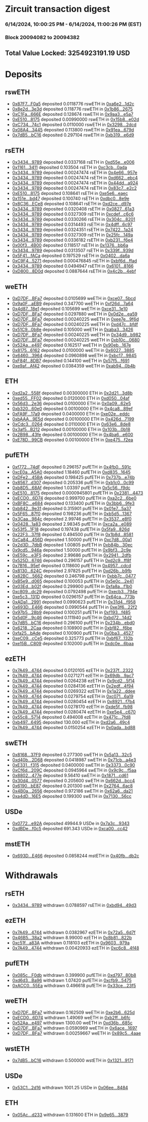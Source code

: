 # Zircuit transaction digest
### 6/14/2024, 10:00:25 PM - 6/14/2024, 11:00:26 PM (EST)
### Block 20094082 to 20094382

## Total Value Locked: 3254923191.19 USD

# Deposits
## rswETH
- [0x87F7...F0a5](https://etherscan.io/address/0x87F72a850d32d4394A6b08E36E4B9fb9255dF0a5) deposited 0.0118776 rswETH in [0xa6e2...1d2c](https://etherscan.io/tx/0x87F72a850d32d4394A6b08E36E4B9fb9255dF0a5)
- [0x8e2d...3e3d](https://etherscan.io/address/0x8e2d56F0aff48D6Ac2730095816998160c513e3d) deposited 0.118776 rswETH in [0x1b86...2675](https://etherscan.io/tx/0x8e2d56F0aff48D6Ac2730095816998160c513e3d)
- [0xC1Fa...666E](https://etherscan.io/address/0xC1Fa210770951a36230F8bf460220D610619666E) deposited 0.128674 rswETH in [0x9aa3...e5a7](https://etherscan.io/tx/0xC1Fa210770951a36230F8bf460220D610619666E)
- [0xE510...8175](https://etherscan.io/address/0xE5104aF85f0146D2c5dB72227B0D00dBbf9f8175) deposited 0.00990000 rswETH in [0x15b8...e02d](https://etherscan.io/tx/0xE5104aF85f0146D2c5dB72227B0D00dBbf9f8175)
- [0xC734...74c1](https://etherscan.io/address/0xC73485dd742A783C8E4b995aB713F74644bD74c1) deposited 0.0110000 rswETH in [0x3298...2dcd](https://etherscan.io/tx/0xC73485dd742A783C8E4b995aB713F74644bD74c1)
- [0x08A4...3445](https://etherscan.io/address/0x08A4D5F4bF6A293914Db861cFdE68Fa20a6e3445) deposited 0.113800 rswETH in [0x91ea...679d](https://etherscan.io/tx/0x08A4D5F4bF6A293914Db861cFdE68Fa20a6e3445)
- [0x7dB5...bC16](https://etherscan.io/address/0x7dB5C67b717F81C992b3aDFcbb9F65881195bC16) deposited 0.297104 rswETH in [0xb319...e6d9](https://etherscan.io/tx/0x7dB5C67b717F81C992b3aDFcbb9F65881195bC16)
## rsETH
- [0x3434...9789](https://etherscan.io/address/0x34349c5569e7B846c3558961552D2202760A9789) deposited 0.0337168 rsETH in [0xd55e...e006](https://etherscan.io/tx/0x34349c5569e7B846c3558961552D2202760A9789)
- [0x1161...3411](https://etherscan.io/address/0x1161af883187149Eb11f8263d5E1a466f7e13411) deposited 0.103504 rsETH in [0xc3cb...0ada](https://etherscan.io/tx/0x1161af883187149Eb11f8263d5E1a466f7e13411)
- [0x3434...9789](https://etherscan.io/address/0x34349c5569e7B846c3558961552D2202760A9789) deposited 0.00247474 rsETH in [0x4e66...957e](https://etherscan.io/tx/0x34349c5569e7B846c3558961552D2202760A9789)
- [0x3434...9789](https://etherscan.io/address/0x34349c5569e7B846c3558961552D2202760A9789) deposited 0.00247474 rsETH in [0xd662...ebc4](https://etherscan.io/tx/0x34349c5569e7B846c3558961552D2202760A9789)
- [0x3434...9789](https://etherscan.io/address/0x34349c5569e7B846c3558961552D2202760A9789) deposited 0.00247474 rsETH in [0x44dd...a924](https://etherscan.io/tx/0x34349c5569e7B846c3558961552D2202760A9789)
- [0x3434...9789](https://etherscan.io/address/0x34349c5569e7B846c3558961552D2202760A9789) deposited 0.00247474 rsETH in [0x83c7...e2c2](https://etherscan.io/tx/0x34349c5569e7B846c3558961552D2202760A9789)
- [0xE510...8175](https://etherscan.io/address/0xE5104aF85f0146D2c5dB72227B0D00dBbf9f8175) deposited 0.108641 rsETH in [0xe5e6...eaec](https://etherscan.io/tx/0xE5104aF85f0146D2c5dB72227B0D00dBbf9f8175)
- [0x151e...bd47](https://etherscan.io/address/0x151eA7F17a87CeD1C0cB210443DBd1faa1Cfbd47) deposited 0.100740 rsETH in [0xdbc0...8e9e](https://etherscan.io/tx/0x151eA7F17a87CeD1C0cB210443DBd1faa1Cfbd47)
- [0x8C36...ECe8](https://etherscan.io/address/0x8C36BAedE11A61D8bA551A429b2F1E6FDdf5ECe8) deposited 0.108641 rsETH in [0xd2ce...d97e](https://etherscan.io/tx/0x8C36BAedE11A61D8bA551A429b2F1E6FDdf5ECe8)
- [0x3434...9789](https://etherscan.io/address/0x34349c5569e7B846c3558961552D2202760A9789) deposited 0.0320408 rsETH in [0x0827...61a3](https://etherscan.io/tx/0x34349c5569e7B846c3558961552D2202760A9789)
- [0x3434...9789](https://etherscan.io/address/0x34349c5569e7B846c3558961552D2202760A9789) deposited 0.0327309 rsETH in [0xcdef...c6c6](https://etherscan.io/tx/0x34349c5569e7B846c3558961552D2202760A9789)
- [0x3434...9789](https://etherscan.io/address/0x34349c5569e7B846c3558961552D2202760A9789) deposited 0.0330266 rsETH in [0x304c...8201](https://etherscan.io/tx/0x34349c5569e7B846c3558961552D2202760A9789)
- [0x3434...9789](https://etherscan.io/address/0x34349c5569e7B846c3558961552D2202760A9789) deposited 0.0314493 rsETH in [0x4dff...6c97](https://etherscan.io/tx/0x34349c5569e7B846c3558961552D2202760A9789)
- [0x3434...9789](https://etherscan.io/address/0x34349c5569e7B846c3558961552D2202760A9789) deposited 0.0324351 rsETH in [0x7422...1a24](https://etherscan.io/tx/0x34349c5569e7B846c3558961552D2202760A9789)
- [0x3434...9789](https://etherscan.io/address/0x34349c5569e7B846c3558961552D2202760A9789) deposited 0.0327309 rsETH in [0x25fc...149a](https://etherscan.io/tx/0x34349c5569e7B846c3558961552D2202760A9789)
- [0x3434...9789](https://etherscan.io/address/0x34349c5569e7B846c3558961552D2202760A9789) deposited 0.0336182 rsETH in [0xb231...f6e4](https://etherscan.io/tx/0x34349c5569e7B846c3558961552D2202760A9789)
- [0x00f3...4B00](https://etherscan.io/address/0x00f3C6Aa93b167330463309314e755D216c54B00) deposited 0.118517 rsETH in [0x1376...bb6a](https://etherscan.io/tx/0x00f3C6Aa93b167330463309314e755D216c54B00)
- [0x3434...9789](https://etherscan.io/address/0x34349c5569e7B846c3558961552D2202760A9789) deposited 0.0313507 rsETH in [0x339f...939d](https://etherscan.io/tx/0x34349c5569e7B846c3558961552D2202760A9789)
- [0x5F41...fACa](https://etherscan.io/address/0x5F41bc132013D51C31206d3d5463BCd49eaBfACa) deposited 0.197529 rsETH in [0x0402...da6a](https://etherscan.io/tx/0x5F41bc132013D51C31206d3d5463BCd49eaBfACa)
- [0xC9F4...5271](https://etherscan.io/address/0xC9F414aa264744D243cA1893e46cD588DF855271) deposited 0.000476845 rsETH in [0xbf6d...ffad](https://etherscan.io/tx/0xC9F414aa264744D243cA1893e46cD588DF855271)
- [0x3434...9789](https://etherscan.io/address/0x34349c5569e7B846c3558961552D2202760A9789) deposited 0.0494947 rsETH in [0x6101...8166](https://etherscan.io/tx/0x34349c5569e7B846c3558961552D2202760A9789)
- [0xD800...8D0d](https://etherscan.io/address/0xD8001ef11480ec5E782494238E7BD3B8F71c8D0d) deposited 0.0887644 rsETH in [0x4c2b...4ebf](https://etherscan.io/tx/0xD8001ef11480ec5E782494238E7BD3B8F71c8D0d)
## weETH
- [0xD7DF...BFa7](https://etherscan.io/address/0xD7DF7E085214743530afF339aFC420c7c720BFa7) deposited 0.0105699 weETH in [0xce07...5bcd](https://etherscan.io/tx/0xD7DF7E085214743530afF339aFC420c7c720BFa7)
- [0x9a0F...aEB9](https://etherscan.io/address/0x9a0F62b9A86187A03f4459D3130e9792eEE8aEB9) deposited 0.347700 weETH in [0xf26d...7a64](https://etherscan.io/tx/0x9a0F62b9A86187A03f4459D3130e9792eEE8aEB9)
- [0x4d87...18e1](https://etherscan.io/address/0x4d8760999BA8Eb187682e1a9352c031af23418e1) deposited 0.105699 weETH in [0xce31...1e10](https://etherscan.io/tx/0x4d8760999BA8Eb187682e1a9352c031af23418e1)
- [0xD7DF...BFa7](https://etherscan.io/address/0xD7DF7E085214743530afF339aFC420c7c720BFa7) deposited 0.0297880 weETH in [0x0d2e...ea59](https://etherscan.io/tx/0xD7DF7E085214743530afF339aFC420c7c720BFa7)
- [0xD7DF...BFa7](https://etherscan.io/address/0xD7DF7E085214743530afF339aFC420c7c720BFa7) deposited 0.00240225 weETH in [0xee7e...9f6d](https://etherscan.io/tx/0xD7DF7E085214743530afF339aFC420c7c720BFa7)
- [0xD7DF...BFa7](https://etherscan.io/address/0xD7DF7E085214743530afF339aFC420c7c720BFa7) deposited 0.00240225 weETH in [0xd47c...bfdf](https://etherscan.io/tx/0xD7DF7E085214743530afF339aFC420c7c720BFa7)
- [0x51C9...0b8e](https://etherscan.io/address/0x51C9e467b04b3b008CC21e0991E5c246dda30b8e) deposited 0.105000 weETH in [0xaba3...3426](https://etherscan.io/tx/0x51C9e467b04b3b008CC21e0991E5c246dda30b8e)
- [0xD7DF...BFa7](https://etherscan.io/address/0xD7DF7E085214743530afF339aFC420c7c720BFa7) deposited 0.00240225 weETH in [0x34d9...b982](https://etherscan.io/tx/0xD7DF7E085214743530afF339aFC420c7c720BFa7)
- [0xD7DF...BFa7](https://etherscan.io/address/0xD7DF7E085214743530afF339aFC420c7c720BFa7) deposited 0.00240225 weETH in [0xb10c...0680](https://etherscan.io/tx/0xD7DF7E085214743530afF339aFC420c7c720BFa7)
- [0x52Aa...e497](https://etherscan.io/address/0x52Aa899454998Be5b000Ad077a46Bbe360F4e497) deposited 0.162517 weETH in [0x90eb...167e](https://etherscan.io/tx/0x52Aa899454998Be5b000Ad077a46Bbe360F4e497)
- [0x8175...6162](https://etherscan.io/address/0x81755693B5a72eeef682f1A96913a3273D9c6162) deposited 0.0100000 weETH in [0x6027...3885](https://etherscan.io/tx/0x81755693B5a72eeef682f1A96913a3273D9c6162)
- [0x6460...3964](https://etherscan.io/address/0x64606d5e4A2E069A6793d3B11DdFb019a2483964) deposited 0.0960898 weETH in [0xbc17...9845](https://etherscan.io/tx/0x64606d5e4A2E069A6793d3B11DdFb019a2483964)
- [0xF84f...8DB7](https://etherscan.io/address/0xF84f2985aD48892fd03a291Fa07b10d1804F8DB7) deposited 0.144100 weETH in [0x57f5...f691](https://etherscan.io/tx/0xF84f2985aD48892fd03a291Fa07b10d1804F8DB7)
- [0xe9af...Af42](https://etherscan.io/address/0xe9af7Bd173B25760eD75cEbDa78519e93513Af42) deposited 0.0384359 weETH in [0xab94...0b4b](https://etherscan.io/tx/0xe9af7Bd173B25760eD75cEbDa78519e93513Af42)
## ETH
- [0xd2a2...558f](https://etherscan.io/address/0xd2a2B5f1DC717d48af3fC0CA9dCc42cbBB84558f) deposited 0.00300000 ETH in [0x2d21...3d8b](https://etherscan.io/tx/0xd2a2B5f1DC717d48af3fC0CA9dCc42cbBB84558f)
- [0xed55...FF02](https://etherscan.io/address/0xed55d7DdC94C8097a6a1837562845503aBB0FF02) deposited 0.0120000 ETH in [0xd050...04af](https://etherscan.io/tx/0xed55d7DdC94C8097a6a1837562845503aBB0FF02)
- [0x56d3...2e36](https://etherscan.io/address/0x56d34387410EBa87E6e2F451207BC481908C2e36) deposited 0.0100000 ETH in [0x0a09...62e5](https://etherscan.io/tx/0x56d34387410EBa87E6e2F451207BC481908C2e36)
- [0xb320...60e0](https://etherscan.io/address/0xb3201EAa94548A814Fd551DDF6910ca92de960e0) deposited 0.00100000 ETH in [0x4ca8...89ef](https://etherscan.io/tx/0xb3201EAa94548A814Fd551DDF6910ca92de960e0)
- [0xFA9F...17a9](https://etherscan.io/address/0xFA9F80E5aDC6e3669B44916b04E292aE4d2117a9) deposited 0.0400000 ETH in [0xe02e...eddc](https://etherscan.io/tx/0xFA9F80E5aDC6e3669B44916b04E292aE4d2117a9)
- [0xbAAA...9E5d](https://etherscan.io/address/0xbAAA5798c3063117228C9bECa299A90d22fC9E5d) deposited 0.00100000 ETH in [0x426d...7199](https://etherscan.io/tx/0xbAAA5798c3063117228C9bECa299A90d22fC9E5d)
- [0xCdc3...0264](https://etherscan.io/address/0xCdc3D7F44959953eEaaD0f200437180475810264) deposited 0.0110000 ETH in [0x63e6...8de8](https://etherscan.io/tx/0xCdc3D7F44959953eEaaD0f200437180475810264)
- [0x3af5...B212](https://etherscan.io/address/0x3af5551434109eDCe442A5F473Ca8223519BB212) deposited 0.00100000 ETH in [0x103b...0b18](https://etherscan.io/tx/0x3af5551434109eDCe442A5F473Ca8223519BB212)
- [0x2B98...43fe](https://etherscan.io/address/0x2B98F8AE68715D528ba764a0D8A542cB1E5143fe) deposited 0.00100000 ETH in [0x4ba6...e600](https://etherscan.io/tx/0x2B98F8AE68715D528ba764a0D8A542cB1E5143fe)
- [0xE78D...99CB](https://etherscan.io/address/0xE78D4D1bC5AAF3ec9Ce4ed760dC01aA8ff3c99CB) deposited 0.00100000 ETH in [0xe475...f2ea](https://etherscan.io/tx/0xE78D4D1bC5AAF3ec9Ce4ed760dC01aA8ff3c99CB)
## pufETH
- [0xf772...74dF](https://etherscan.io/address/0xf772f5e30673511956777712bddC44616ab274dF) deposited 0.296157 pufETH in [0x4fb0...591c](https://etherscan.io/tx/0xf772f5e30673511956777712bddC44616ab274dF)
- [0xcE0a...A5A0](https://etherscan.io/address/0xcE0a68633606fbce939dCbc96c68DE367B0FA5A0) deposited 1.18460 pufETH in [0xd835...1645](https://etherscan.io/tx/0xcE0a68633606fbce939dCbc96c68DE367B0FA5A0)
- [0xDFe2...45BA](https://etherscan.io/address/0xDFe23D67a1A48274C081be822f5B6d89804245BA) deposited 0.198425 pufETH in [0x737b...e74b](https://etherscan.io/tx/0xDFe23D67a1A48274C081be822f5B6d89804245BA)
- [0x8567...d307](https://etherscan.io/address/0x85674a840d4D31213Be1Bd9b7658fd6374FEd307) deposited 0.205336 pufETH in [0xb1c0...0c99](https://etherscan.io/tx/0x85674a840d4D31213Be1Bd9b7658fd6374FEd307)
- [0xb8D5...68Af](https://etherscan.io/address/0xb8D5fD1d8cBEf09Ac028eAafEcD83866851968Af) deposited 1.03397 pufETH in [0x5c56...f9dc](https://etherscan.io/tx/0xb8D5fD1d8cBEf09Ac028eAafEcD83866851968Af)
- [0xE510...8175](https://etherscan.io/address/0xE5104aF85f0146D2c5dB72227B0D00dBbf9f8175) deposited 0.0000945801 pufETH in [0x2381...4473](https://etherscan.io/tx/0xE5104aF85f0146D2c5dB72227B0D00dBbf9f8175)
- [0xECD0...6D74](https://etherscan.io/address/0xECD02810Db92Ff027ea1b0850d46BdA963676D74) deposited 0.999700 pufETH in [0xa2c2...6be0](https://etherscan.io/tx/0xECD02810Db92Ff027ea1b0850d46BdA963676D74)
- [0xBF8C...e684](https://etherscan.io/address/0xBF8CE70380f6e7F653b23F00255Fd6f348cDe684) deposited 0.133400 pufETH in [0x3bb6...9fe3](https://etherscan.io/tx/0xBF8CE70380f6e7F653b23F00255Fd6f348cDe684)
- [0xb842...9e31](https://etherscan.io/address/0xb842721AD2A0D74eCBEFE96260bBf0Fb00079e31) deposited 0.315901 pufETH in [0x01e7...5a37](https://etherscan.io/tx/0xb842721AD2A0D74eCBEFE96260bBf0Fb00079e31)
- [0x5F65...87f0](https://etherscan.io/address/0x5F65cF1172A343B8b495408ffcf4a8b1BbBA87f0) deposited 0.198236 pufETH in [0xb5d5...1367](https://etherscan.io/tx/0x5F65cF1172A343B8b495408ffcf4a8b1BbBA87f0)
- [0x3Caa...984c](https://etherscan.io/address/0x3CaaAe473fbEdbAE0C77efDcF3d7184AcbE5984c) deposited 2.99746 pufETH in [0x3537...e8f0](https://etherscan.io/tx/0x3CaaAe473fbEdbAE0C77efDcF3d7184AcbE5984c)
- [0x0428...1a83](https://etherscan.io/address/0x0428B0d38bD65e7fdd109448028a877930411a83) deposited 2.98345 pufETH in [0xca2a...e089](https://etherscan.io/tx/0x0428B0d38bD65e7fdd109448028a877930411a83)
- [0x53f5...1F18](https://etherscan.io/address/0x53f55AC7dd279A95A7096101e10A6aB1C7B51F18) deposited 0.197438 pufETH in [0x5fa9...826d](https://etherscan.io/tx/0x53f55AC7dd279A95A7096101e10A6aB1C7B51F18)
- [0x22F3...37f8](https://etherscan.io/address/0x22F39B9d30646a0879b130E01071BCBEc2B837f8) deposited 0.494500 pufETH in [0x1b8d...8581](https://etherscan.io/tx/0x22F39B9d30646a0879b130E01071BCBEc2B837f8)
- [0xCa84...456D](https://etherscan.io/address/0xCa84335731a7af724ea60616f4120b1D76d6456D) deposited 1.50000 pufETH in [0xc7d8...00a1](https://etherscan.io/tx/0xCa84335731a7af724ea60616f4120b1D76d6456D)
- [0x2d3D...7dbB](https://etherscan.io/address/0x2d3D773e93a3Faa16Ad3B1d633618496B4227dbB) deposited 1.00805 pufETH in [0xb84b...30ec](https://etherscan.io/tx/0x2d3D773e93a3Faa16Ad3B1d633618496B4227dbB)
- [0x9cd5...946a](https://etherscan.io/address/0x9cd5CcFDdD4ec6B5F0C43838Df822BFbdd00946a) deposited 1.50000 pufETH in [0x9bf3...2c9e](https://etherscan.io/tx/0x9cd5CcFDdD4ec6B5F0C43838Df822BFbdd00946a)
- [0xE59c...e3F5](https://etherscan.io/address/0xE59ce5958B330d85d0097C60235C7c277ebae3F5) deposited 2.99686 pufETH in [0x2941...2dfb](https://etherscan.io/tx/0xE59ce5958B330d85d0097C60235C7c277ebae3F5)
- [0x525D...6746](https://etherscan.io/address/0x525De65A094d7f5CE76Aaf15bab37e4F1b976746) deposited 0.296157 pufETH in [0xd2c9...ff8f](https://etherscan.io/tx/0x525De65A094d7f5CE76Aaf15bab37e4F1b976746)
- [0x7B16...95ef](https://etherscan.io/address/0x7B166e006a8F19e77A4C54bC635696124a5C95ef) deposited 0.118600 pufETH in [0x4957...cdcd](https://etherscan.io/tx/0x7B166e006a8F19e77A4C54bC635696124a5C95ef)
- [0x8130...624C](https://etherscan.io/address/0x81302d37869F2Ce7dFcB8243ef0E1d49fe61624C) deposited 2.97825 pufETH in [0xd26b...b9fb](https://etherscan.io/tx/0x81302d37869F2Ce7dFcB8243ef0E1d49fe61624C)
- [0x82BC...5662](https://etherscan.io/address/0x82BCc31A230A89056a643Ec1fF264167de8c5662) deposited 0.246798 pufETH in [0xbb7c...0477](https://etherscan.io/tx/0x82BCc31A230A89056a643Ec1fF264167de8c5662)
- [0xB5e9...d065](https://etherscan.io/address/0xB5e905fC4184a0EE6E080644Aa2e56de28a0d065) deposited 0.100053 pufETH in [0x5e0c...2e41](https://etherscan.io/tx/0xB5e905fC4184a0EE6E080644Aa2e56de28a0d065)
- [0x03Ed...b02f](https://etherscan.io/address/0x03Edd76C30398a47B61857138D1197Cad32Db02f) deposited 0.299900 pufETH in [0xfa8a...f1b0](https://etherscan.io/tx/0x03Edd76C30398a47B61857138D1197Cad32Db02f)
- [0xc809...dc29](https://etherscan.io/address/0xc80922135167d61CC82d9BcD227142881103dc29) deposited 0.0792498 pufETH in [0xecb3...794e](https://etherscan.io/tx/0xc80922135167d61CC82d9BcD227142881103dc29)
- [0xe5c3...131D](https://etherscan.io/address/0xe5c3D1d5610f6D391c76618d9b33574b5bEB131D) deposited 0.0296157 pufETH in [0x64ca...773b](https://etherscan.io/tx/0xe5c3D1d5610f6D391c76618d9b33574b5bEB131D)
- [0xADa1...2991](https://etherscan.io/address/0xADa196DbD2907d6bB93FBa750b1D662CEF4C2991) deposited 0.0990623 pufETH in [0x31d4...f958](https://etherscan.io/tx/0xADa196DbD2907d6bB93FBa750b1D662CEF4C2991)
- [0x693D...E466](https://etherscan.io/address/0x693D27BdA953674C0Da098fE3Ac0299d2BAFE466) deposited 0.0990544 pufETH in [0xe3f6...22f2](https://etherscan.io/tx/0x693D27BdA953674C0Da098fE3Ac0299d2BAFE466)
- [0x97b5...28b9](https://etherscan.io/address/0x97b5d4c090c407CA3D802a45AD7A3c35EF6628b9) deposited 0.100251 pufETH in [0xf193...f485](https://etherscan.io/tx/0x97b5d4c090c407CA3D802a45AD7A3c35EF6628b9)
- [0x5d0F...9c46](https://etherscan.io/address/0x5d0Fb2AacAc3B1CC88404f2De2cF24018B519c46) deposited 0.111940 pufETH in [0xbd72...14d2](https://etherscan.io/tx/0x5d0Fb2AacAc3B1CC88404f2De2cF24018B519c46)
- [0x7dB5...bC16](https://etherscan.io/address/0x7dB5C67b717F81C992b3aDFcbb9F65881195bC16) deposited 0.296100 pufETH in [0x234b...ebd0](https://etherscan.io/tx/0x7dB5C67b717F81C992b3aDFcbb9F65881195bC16)
- [0x6218...2Caa](https://etherscan.io/address/0x621879a57342c1063FB26657314c6D3487bC2Caa) deposited 0.108900 pufETH in [0xbf82...f6be](https://etherscan.io/tx/0x621879a57342c1063FB26657314c6D3487bC2Caa)
- [0xfa25...bAde](https://etherscan.io/address/0xfa2520F6c926580B33aab8B5168BaCD62e5BbAde) deposited 0.100900 pufETH in [0x0ba3...4527](https://etherscan.io/tx/0xfa2520F6c926580B33aab8B5168BaCD62e5BbAde)
- [0xeC09...cCe5](https://etherscan.io/address/0xeC090028BD2856Cc0Cf322ccD864A024c623cCe5) deposited 0.325773 pufETH in [0xbf67...132b](https://etherscan.io/tx/0xeC090028BD2856Cc0Cf322ccD864A024c623cCe5)
- [0xe15B...C809](https://etherscan.io/address/0xe15BCd4C30062d5A83Ea6983dA4787CbF9F1C809) deposited 0.102000 pufETH in [0xdc0e...6baa](https://etherscan.io/tx/0xe15BCd4C30062d5A83Ea6983dA4787CbF9F1C809)
## ezETH
- [0x7A49...4744](https://etherscan.io/address/0x7A493Be5c2ce014cD049Bf178a1ac0Db1B434744) deposited 0.0120105 ezETH in [0x237f...2322](https://etherscan.io/tx/0x7A493Be5c2ce014cD049Bf178a1ac0Db1B434744)
- [0x7A49...4744](https://etherscan.io/address/0x7A493Be5c2ce014cD049Bf178a1ac0Db1B434744) deposited 0.0271271 ezETH in [0x69db...9ac7](https://etherscan.io/tx/0x7A493Be5c2ce014cD049Bf178a1ac0Db1B434744)
- [0x7A49...4744](https://etherscan.io/address/0x7A493Be5c2ce014cD049Bf178a1ac0Db1B434744) deposited 0.0264238 ezETH in [0x9cd2...5f14](https://etherscan.io/tx/0x7A493Be5c2ce014cD049Bf178a1ac0Db1B434744)
- [0x7A49...4744](https://etherscan.io/address/0x7A493Be5c2ce014cD049Bf178a1ac0Db1B434744) deposited 0.0284136 ezETH in [0x2edf...4f94](https://etherscan.io/tx/0x7A493Be5c2ce014cD049Bf178a1ac0Db1B434744)
- [0x7A49...4744](https://etherscan.io/address/0x7A493Be5c2ce014cD049Bf178a1ac0Db1B434744) deposited 0.0269322 ezETH in [0x1a22...ddee](https://etherscan.io/tx/0x7A493Be5c2ce014cD049Bf178a1ac0Db1B434744)
- [0x7A49...4744](https://etherscan.io/address/0x7A493Be5c2ce014cD049Bf178a1ac0Db1B434744) deposited 0.0279754 ezETH in [0xc071...6a19](https://etherscan.io/tx/0x7A493Be5c2ce014cD049Bf178a1ac0Db1B434744)
- [0x7A49...4744](https://etherscan.io/address/0x7A493Be5c2ce014cD049Bf178a1ac0Db1B434744) deposited 0.0280454 ezETH in [0x8921...f7b4](https://etherscan.io/tx/0x7A493Be5c2ce014cD049Bf178a1ac0Db1B434744)
- [0x7A49...4744](https://etherscan.io/address/0x7A493Be5c2ce014cD049Bf178a1ac0Db1B434744) deposited 0.0278170 ezETH in [0xde5f...fb98](https://etherscan.io/tx/0x7A493Be5c2ce014cD049Bf178a1ac0Db1B434744)
- [0x7A49...4744](https://etherscan.io/address/0x7A493Be5c2ce014cD049Bf178a1ac0Db1B434744) deposited 0.0280474 ezETH in [0xe5e4...c670](https://etherscan.io/tx/0x7A493Be5c2ce014cD049Bf178a1ac0Db1B434744)
- [0x55c8...5714](https://etherscan.io/address/0x55c86fdFFe4Beb04100c3530B9698A4DD96d5714) deposited 0.494008 ezETH in [0x471c...7fd8](https://etherscan.io/tx/0x55c86fdFFe4Beb04100c3530B9698A4DD96d5714)
- [0xb497...6495](https://etherscan.io/address/0xb497070466Dc15FA6420b4781bB0352257146495) deposited 130.000 ezETH in [0xd2a6...49c4](https://etherscan.io/tx/0xb497070466Dc15FA6420b4781bB0352257146495)
- [0x7A49...4744](https://etherscan.io/address/0x7A493Be5c2ce014cD049Bf178a1ac0Db1B434744) deposited 0.0150254 ezETH in [0x0ada...bd88](https://etherscan.io/tx/0x7A493Be5c2ce014cD049Bf178a1ac0Db1B434744)
## swETH
- [0x8168...37F9](https://etherscan.io/address/0x8168363c12488275050F75F4deCd92b773F637F9) deposited 0.277300 swETH in [0x5a13...32c5](https://etherscan.io/tx/0x8168363c12488275050F75F4deCd92b773F637F9)
- [0xd40b...2D68](https://etherscan.io/address/0xd40b9a1A2ba928C5DE8e12fBec7b9E1b5bC52D68) deposited 0.0418987 swETH in [0x71cb...a4e3](https://etherscan.io/tx/0xd40b9a1A2ba928C5DE8e12fBec7b9E1b5bC52D68)
- [0xE331...f315](https://etherscan.io/address/0xE331F37bAc6321e6F9e099F2bccB1fD61A6ff315) deposited 0.0400000 swETH in [0x3373...0c90](https://etherscan.io/tx/0xE331F37bAc6321e6F9e099F2bccB1fD61A6ff315)
- [0xCf6d...209C](https://etherscan.io/address/0xCf6ddFA5d4b43aDa7BA78a43e0703d912DB3209C) deposited 0.0945964 swETH in [0x9c9c...f5aa](https://etherscan.io/tx/0xCf6ddFA5d4b43aDa7BA78a43e0703d912DB3209C)
- [0x8802...477e](https://etherscan.io/address/0x880249C2d7e2C355d9c1a49dAfFe50F353cE477e) deposited 9.56410 swETH in [0x1871...cd61](https://etherscan.io/tx/0x880249C2d7e2C355d9c1a49dAfFe50F353cE477e)
- [0x30d4...0577](https://etherscan.io/address/0x30d4399C935bF58614b590F4a79e756627380577) deposited 0.205600 swETH in [0x662d...bcc4](https://etherscan.io/tx/0x30d4399C935bF58614b590F4a79e756627380577)
- [0x6190...bE87](https://etherscan.io/address/0x6190f01f1D2aF49702d47A7b2B5392a50Df1bE87) deposited 0.201300 swETH in [0x2764...6ac8](https://etherscan.io/tx/0x6190f01f1D2aF49702d47A7b2B5392a50Df1bE87)
- [0x4B0a...2656](https://etherscan.io/address/0x4B0a9Fbb1fd571bedB3ff48c399b00816F3b2656) deposited 0.972186 swETH in [0x62a6...da21](https://etherscan.io/tx/0x4B0a9Fbb1fd571bedB3ff48c399b00816F3b2656)
- [0xa4dD...16E5](https://etherscan.io/address/0xa4dD344924e638C96F3954C0Ff470dF31b6616E5) deposited 0.199300 swETH in [0x7130...56cc](https://etherscan.io/tx/0xa4dD344924e638C96F3954C0Ff470dF31b6616E5)
## USDe
- [0x0772...e92A](https://etherscan.io/address/0x07729115B277E630205F93051458aEe279C6e92A) deposited 49944.9 USDe in [0x7a3c...9343](https://etherscan.io/tx/0x07729115B277E630205F93051458aEe279C6e92A)
- [0xdBDe...f0c5](https://etherscan.io/address/0xdBDe454805a3B4a81498B6171e35300fe823f0c5) deposited 691.343 USDe in [0xca00...cc42](https://etherscan.io/tx/0xdBDe454805a3B4a81498B6171e35300fe823f0c5)
## mstETH
- [0x693D...E466](https://etherscan.io/address/0x693D27BdA953674C0Da098fE3Ac0299d2BAFE466) deposited 0.0858244 mstETH in [0x40fb...db2c](https://etherscan.io/tx/0x693D27BdA953674C0Da098fE3Ac0299d2BAFE466)
# Withdrawals
## rsETH
- [0x3434...9789](https://etherscan.io/address/0x34349c5569e7B846c3558961552D2202760A9789) withdrawn 0.0788597 rsETH in [0xbd94...49d3](https://etherscan.io/tx/0x34349c5569e7B846c3558961552D2202760A9789)
## ezETH
- [0x7A49...4744](https://etherscan.io/address/0x7A493Be5c2ce014cD049Bf178a1ac0Db1B434744) withdrawn 0.0382967 ezETH in [0x72a5...6d7f](https://etherscan.io/tx/0x7A493Be5c2ce014cD049Bf178a1ac0Db1B434744)
- [0x46B5...38a2](https://etherscan.io/address/0x46B54C4376Fa1f45EdEB500a87Dc79cB2C1538a2) withdrawn 8.99000 ezETH in [0x8b81...822b](https://etherscan.io/tx/0x46B54C4376Fa1f45EdEB500a87Dc79cB2C1538a2)
- [0xc51f...a83A](https://etherscan.io/address/0xc51f4aB5542364FAD731ac10F10e031a794Da83A) withdrawn 0.118103 ezETH in [0x9603...979a](https://etherscan.io/tx/0xc51f4aB5542364FAD731ac10F10e031a794Da83A)
- [0x7A49...4744](https://etherscan.io/address/0x7A493Be5c2ce014cD049Bf178a1ac0Db1B434744) withdrawn 0.00420933 ezETH in [0xc6c8...4f48](https://etherscan.io/tx/0x7A493Be5c2ce014cD049Bf178a1ac0Db1B434744)
## pufETH
- [0x085c...F0db](https://etherscan.io/address/0x085cb649Bf48AA15064811322a5e26F54AeAF0db) withdrawn 0.399900 pufETH in [0xd797...80b8](https://etherscan.io/tx/0x085cb649Bf48AA15064811322a5e26F54AeAF0db)
- [0xd6d3...Ba96](https://etherscan.io/address/0xd6d3FB656B557d7978147579Ba51E4cdc710Ba96) withdrawn 1.07420 pufETH in [0xcfb9...5475](https://etherscan.io/tx/0xd6d3FB656B557d7978147579Ba51E4cdc710Ba96)
- [0xACC0...55Ea](https://etherscan.io/address/0xACC0A73A1D1b09771e11cc2e6EA92b72ebdd55Ea) withdrawn 0.496618 pufETH in [0x33ce...23f5](https://etherscan.io/tx/0xACC0A73A1D1b09771e11cc2e6EA92b72ebdd55Ea)
## weETH
- [0xD7DF...BFa7](https://etherscan.io/address/0xD7DF7E085214743530afF339aFC420c7c720BFa7) withdrawn 0.162509 weETH in [0xe2b6...625d](https://etherscan.io/tx/0xD7DF7E085214743530afF339aFC420c7c720BFa7)
- [0xECD0...6D74](https://etherscan.io/address/0xECD02810Db92Ff027ea1b0850d46BdA963676D74) withdrawn 1.49069 weETH in [0xb2ff...b6fc](https://etherscan.io/tx/0xECD02810Db92Ff027ea1b0850d46BdA963676D74)
- [0x52Aa...e497](https://etherscan.io/address/0x52Aa899454998Be5b000Ad077a46Bbe360F4e497) withdrawn 1300.00 weETH in [0xd36b...685c](https://etherscan.io/tx/0x52Aa899454998Be5b000Ad077a46Bbe360F4e497)
- [0xD7DF...BFa7](https://etherscan.io/address/0xD7DF7E085214743530afF339aFC420c7c720BFa7) withdrawn 0.0590969 weETH in [0x6ace...1697](https://etherscan.io/tx/0xD7DF7E085214743530afF339aFC420c7c720BFa7)
- [0xD7DF...BFa7](https://etherscan.io/address/0xD7DF7E085214743530afF339aFC420c7c720BFa7) withdrawn 0.00259667 weETH in [0x89c5...4aae](https://etherscan.io/tx/0xD7DF7E085214743530afF339aFC420c7c720BFa7)
## wstETH
- [0x7dB5...bC16](https://etherscan.io/address/0x7dB5C67b717F81C992b3aDFcbb9F65881195bC16) withdrawn 0.500000 wstETH in [0x1321...9171](https://etherscan.io/tx/0x7dB5C67b717F81C992b3aDFcbb9F65881195bC16)
## USDe
- [0x53C1...2d16](https://etherscan.io/address/0x53C1b261bb577a7aC9bDf17dB895a843F70b2d16) withdrawn 1001.25 USDe in [0x06ee...8484](https://etherscan.io/tx/0x53C1b261bb577a7aC9bDf17dB895a843F70b2d16)
## ETH
- [0x05Ac...d233](https://etherscan.io/address/0x05Ac4C8137BFC803cA48525D7DFF500a78A5d233) withdrawn 0.131600 ETH in [0x9e65...3879](https://etherscan.io/tx/0x05Ac4C8137BFC803cA48525D7DFF500a78A5d233)
